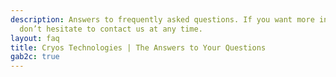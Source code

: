 ```yaml
---
description: Answers to frequently asked questions. If you want more information,
  don’t hesitate to contact us at any time.
layout: faq
title: Cryos Technologies | The Answers to Your Questions
gab2c: true
---
```


